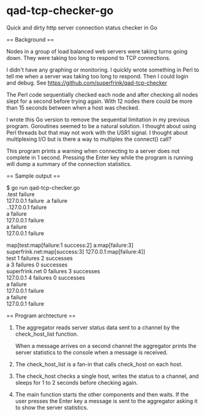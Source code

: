 qad-tcp-checker-go
==================

Quick and dirty http server connection status checker in Go

== Background ==

Nodes in a group of load balanced web servers were taking turns going down.
They were taking too long to respond to TCP connections.

I didn't have any graphing or monitoring.  I quickly wrote something in Perl
to tell me when a server was taking too long to respond.  Then I could login
and debug.  See https://github.com/superfrink/qad-tcp-checker

The Perl code sequentially checked each node and after checking all nodes
slept for a second before trying again.  With 12 nodes there could be more
than 15 seconds between when a host was checked.

I wrote this Go version to remove the sequential limitation in my previous
program.  Goroutines seemed to be a natural solution.  I thought about using
Perl threads but that may not work with the USR1 signal.  I thought about
multiplexing I/O but is there a way to multiplex the connect() call?

This program prints a warning when connecting to a server does not complete in
1 second.  Pressing the Enter key while the program is running will dump a
summary of the connection statistics.

== Sample output ==

  $ go run qad-tcp-checker.go  
  .test failure  
  127.0.0.1 failure
  .a failure  
  ..127.0.0.1 failure  
  a failure  
  127.0.0.1 failure  
  a failure  
  127.0.0.1 failure  
    
  map[test:map[failure:1 success:2] a:map[failure:3] superfrink.net:map[success:3] 127.0.0.1:map[failure:4]]  
              test       1 failures       2 successes  
                 a       3 failures       0 successes  
    superfrink.net       0 failures       3 successes  
         127.0.0.1       4 failures       0 successes  
  a failure  
  127.0.0.1 failure  
  a failure  
  127.0.0.1 failure  

== Program archtecture ==

1) The aggregator reads server status data sent to a channel by the
   check_host_list function.

   When a message arrives on a second channel the aggregator prints the server
   statistics to the console when a message is received.

2) The check_host_list is a fan-in that calls check_host on each host.

3) The check_host checks a single host, writes the status to a channel, and
   sleeps for 1 to 2 seconds before checking again.

4) The main function starts the other components and then waits.  If the user
   presses the Enter key a message is sent to the aggregator asking it to show
   the server statistics.